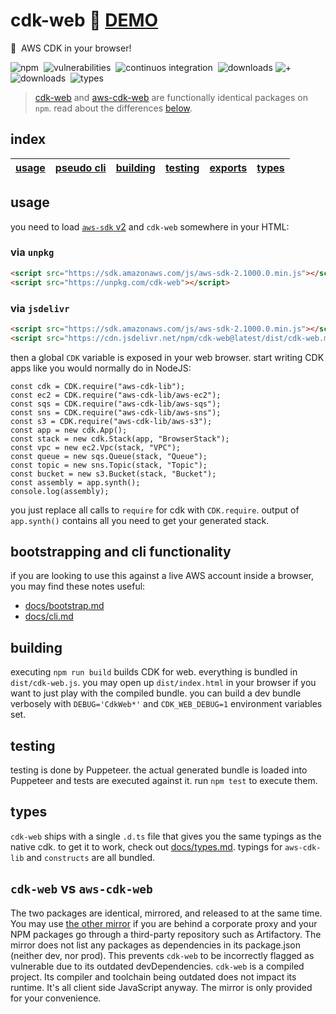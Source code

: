 # cdk-web :rocket: [**DEMO**](https://3p3r.github.io/cdk-web)

:muscle: &nbsp;AWS CDK in your browser!

![npm](https://img.shields.io/npm/v/cdk-web.svg)&nbsp;
![vulnerabilities](https://img.shields.io/snyk/vulnerabilities/npm/cdk-web)&nbsp;
![continuos integration](https://github.com/3p3r/cdk-web/actions/workflows/ci.yml/badge.svg)&nbsp;
![downloads](https://img.shields.io/npm/dt/cdk-web.svg?label=cdk-web)&nbsp;![+](https://img.shields.io/badge/-%2B-blueviolet)&nbsp;![downloads](https://img.shields.io/npm/dt/aws-cdk-web.svg?label=aws-cdk-web)&nbsp;
![types](https://img.shields.io/npm/types/cdk-web)&nbsp;

> [cdk-web](https://www.npmjs.com/package/cdk-web) and [aws-cdk-web](https://www.npmjs.com/package/aws-cdk-web) are functionally identical packages on `npm`. read about the differences [below](#cdk-web-vs-aws-cdk-web).

## index

| [usage](#usage) | [pseudo cli](#bootstrapping-and-cli-functionality) | [building](#building) | [testing](#testing) | [exports](#exports) | [types](#types)
| - | - | - | - | - | - |



## usage

you need to load [`aws-sdk` v2](https://www.npmjs.com/package/aws-sdk) and `cdk-web` somewhere in your HTML:

### via `unpkg`

```HTML
<script src="https://sdk.amazonaws.com/js/aws-sdk-2.1000.0.min.js"></script>
<script src="https://unpkg.com/cdk-web"></script>
```

### via `jsdelivr`

```HTML
<script src="https://sdk.amazonaws.com/js/aws-sdk-2.1000.0.min.js"></script>
<script src="https://cdn.jsdelivr.net/npm/cdk-web@latest/dist/cdk-web.min.js"></script>
```

then a global `CDK` variable is exposed in your web browser.
start writing CDK apps like you would normally do in NodeJS:

```JS
const cdk = CDK.require("aws-cdk-lib");
const ec2 = CDK.require("aws-cdk-lib/aws-ec2");
const sqs = CDK.require("aws-cdk-lib/aws-sqs");
const sns = CDK.require("aws-cdk-lib/aws-sns");
const s3 = CDK.require("aws-cdk-lib/aws-s3");
const app = new cdk.App();
const stack = new cdk.Stack(app, "BrowserStack");
const vpc = new ec2.Vpc(stack, "VPC");
const queue = new sqs.Queue(stack, "Queue");
const topic = new sns.Topic(stack, "Topic");
const bucket = new s3.Bucket(stack, "Bucket");
const assembly = app.synth();
console.log(assembly);
```

you just replace all calls to `require` for cdk with `CDK.require`.
output of `app.synth()` contains all you need to get your generated stack.

## bootstrapping and cli functionality

if you are looking to use this against a live AWS account inside a browser, you may find these notes useful:

- [docs/bootstrap.md](docs/bootstrap.md)
- [docs/cli.md](docs/cli.md)

## building

executing `npm run build` builds CDK for web. everything is bundled in `dist/cdk-web.js`.
you may open up `dist/index.html` in your browser if you want to just play with the compiled bundle.
you can build a dev bundle verbosely with `DEBUG='CdkWeb*'` and `CDK_WEB_DEBUG=1` environment variables set.

## testing

testing is done by Puppeteer. the actual generated bundle is loaded into Puppeteer and tests are executed against it.
run `npm test` to execute them.

## types

`cdk-web` ships with a single `.d.ts` file that gives you the same typings as the native cdk. to get it to work, check
out [docs/types.md](docs/types.md). typings for `aws-cdk-lib` and `constructs` are all bundled.

## `cdk-web` vs `aws-cdk-web`

The two packages are identical, mirrored, and released to at the same time. You may use [the other mirror](https://www.npmjs.com/package/aws-cdk-web) if you are behind a corporate proxy and your NPM packages go through a third-party repository such as Artifactory. The mirror does not list any packages as dependencies in its package.json (neither dev, nor prod). This prevents `cdk-web` to be incorrectly flagged as vulnerable due to its outdated devDependencies. `cdk-web` is a compiled project. Its compiler and toolchain being outdated does not impact its runtime. It's all client side JavaScript anyway. The mirror is only provided for your convenience.
